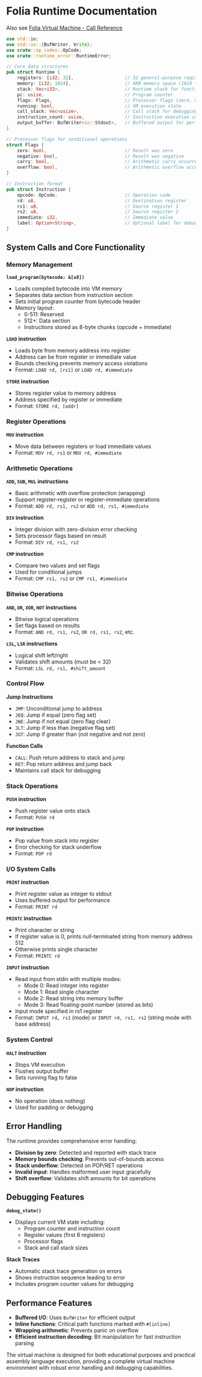 # Folia Runtime Documentation

Also see [Folia Virtual Machine - Call Reference](register_architecture.md)

```rust
use std::io;
use std::io::{BufWriter, Write};
use crate::op_codes::OpCode;
use crate::runtime_error::RuntimeError;

// Core data structures
pub struct Runtime {
    registers: [i32; 32],                   // 32 general-purpose registers
    memory: [i32; 1024],                    // 4KB memory space (1024 * 4 bytes)
    stack: Vec<i32>,                        // Runtime stack for function calls
    pc: usize,                              // Program counter
    flags: Flags,                           // Processor flags (zero, negative, carry, overflow)
    running: bool,                          // VM execution state
    call_stack: Vec<usize>,                 // Call stack for debugging
    instruction_count: usize,               // Instruction execution counter
    output_buffer: BufWriter<io::Stdout>,   // Buffered output for performance
}

// Processor flags for conditional operations
struct Flags {
    zero: bool,                             // Result was zero
    negative: bool,                         // Result was negative
    carry: bool,                            // Arithmetic carry occurred
    overflow: bool,                         // Arithmetic overflow occurred
}

// Instruction format
pub struct Instruction {
    opcode: OpCode,                         // Operation code
    rd: u8,                                 // Destination register
    rs1: u8,                                // Source register 1
    rs2: u8,                                // Source register 2
    immediate: i32,                         // Immediate value
    label: Option<String>,                  // Optional label for debugging
}
```


## System Calls and Core Functionality

### Memory Management

**`load_program(bytecode: &[u8])`**
- Loads compiled bytecode into VM memory
- Separates data section from instruction section
- Sets initial program counter from bytecode header
- Memory layout:
    - 0-511: Reserved
    - 512+: Data section
    - Instructions stored as 8-byte chunks (opcode + immediate)

**`LOAD` instruction**
- Loads byte from memory address into register
- Address can be from register or immediate value
- Bounds checking prevents memory access violations
- Format: `LOAD rd, [rs1]` or `LOAD rd, #immediate`

**`STORE` instruction**
- Stores register value to memory address
- Address specified by register or immediate
- Format: `STORE rd, [addr]`

### Register Operations

**`MOV` instruction**
- Move data between registers or load immediate values
- Format: `MOV rd, rs1` or `MOV rd, #immediate`

### Arithmetic Operations

**`ADD`, `SUB`, `MUL` instructions**
- Basic arithmetic with overflow protection (wrapping)
- Support register-register or register-immediate operations
- Format: `ADD rd, rs1, rs2` or `ADD rd, rs1, #immediate`

**`DIV` instruction**
- Integer division with zero-division error checking
- Sets processor flags based on result
- Format: `DIV rd, rs1, rs2`

**`CMP` instruction**
- Compare two values and set flags
- Used for conditional jumps
- Format: `CMP rs1, rs2` or `CMP rs1, #immediate`

### Bitwise Operations

**`AND`, `OR`, `XOR`, `NOT` instructions**
- Bitwise logical operations
- Set flags based on results
- Format: `AND rd, rs1, rs2`, `OR rd, rs1, rs2`, etc.

**`LSL`, `LSR` instructions**
- Logical shift left/right
- Validates shift amounts (must be < 32)
- Format: `LSL rd, rs1, #shift_amount`

### Control Flow

**Jump Instructions**
- `JMP`: Unconditional jump to address
- `JEQ`: Jump if equal (zero flag set)
- `JNE`: Jump if not equal (zero flag clear)
- `JLT`: Jump if less than (negative flag set)
- `JGT`: Jump if greater than (not negative and not zero)

**Function Calls**
- `CALL`: Push return address to stack and jump
- `RET`: Pop return address and jump back
- Maintains call stack for debugging

### Stack Operations

**`PUSH` instruction**
- Push register value onto stack
- Format: `PUSH rd`

**`POP` instruction**
- Pop value from stack into register
- Error checking for stack underflow
- Format: `POP rd`

### I/O System Calls

**`PRINT` instruction**
- Print register value as integer to stdout
- Uses buffered output for performance
- Format: `PRINT rd`

**`PRINTC` instruction**
- Print character or string
- If register value is 0, prints null-terminated string from memory address 512
- Otherwise prints single character
- Format: `PRINTC rd`

**`INPUT` instruction**
- Read input from stdin with multiple modes:
    - Mode 0: Read integer into register
    - Mode 1: Read single character
    - Mode 2: Read string into memory buffer
    - Mode 3: Read floating-point number (stored as bits)
- Input mode specified in rs1 register
- Format: `INPUT rd, rs1` (mode) or `INPUT rd, rs1, rs2` (string mode with base address)

### System Control

**`HALT` instruction**
- Stops VM execution
- Flushes output buffer
- Sets running flag to false

**`NOP` instruction**
- No operation (does nothing)
- Used for padding or debugging

## Error Handling

The runtime provides comprehensive error handling:
- **Division by zero**: Detected and reported with stack trace
- **Memory bounds checking**: Prevents out-of-bounds access
- **Stack underflow**: Detected on POP/RET operations
- **Invalid input**: Handles malformed user input gracefully
- **Shift overflow**: Validates shift amounts for bit operations

## Debugging Features

**`debug_state()`**
- Displays current VM state including:
    - Program counter and instruction count
    - Register values (first 8 registers)
    - Processor flags
    - Stack and call stack sizes

**Stack Traces**
- Automatic stack trace generation on errors
- Shows instruction sequence leading to error
- Includes program counter values for debugging

## Performance Features

- **Buffered I/O**: Uses `BufWriter` for efficient output
- **Inline functions**: Critical path functions marked with `#[inline]`
- **Wrapping arithmetic**: Prevents panic on overflow
- **Efficient instruction decoding**: Bit manipulation for fast instruction parsing

The virtual machine is designed for both educational purposes and
practical assembly language execution, providing a complete virtual
machine environment with robust error handling and debugging capabilities.